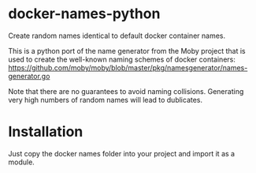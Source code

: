 # docker-names-python
Create random names identical to default docker container names. 

This is a python port of the name generator from the Moby project that is used to create the well-known naming schemes of docker containers:
https://github.com/moby/moby/blob/master/pkg/namesgenerator/names-generator.go

Note that there are no guarantees to avoid naming collisions. Generating very high numbers of random names will lead to dublicates.

# Installation
Just copy the docker names folder into your project and import it as a module.
